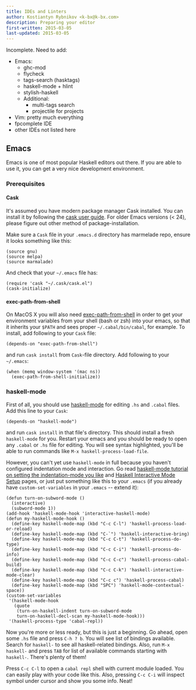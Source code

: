 ```yaml
---
title: IDEs and Linters
author: Kostiantyn Rybnikov <k-bx@k-bx.com>
description: Preparing your editor
first-written: 2015-03-05
last-updated: 2015-03-05
---
```


Incomplete. Need to add:

* Emacs:
  * ghc-mod
  * flycheck
  * tags-search (hasktags)
  * haskell-mode + hlint
  * stylish-haskell
  * Additional:
    * multi-tags search
    * projectile for projects
* Vim: pretty much everything
* fpcomplete IDE
* other IDEs not listed here

## Emacs

Emacs is one of most popular Haskell editors out there. If you are
able to use it, you can get a very nice development environment.

### Prerequisites

#### Cask

It's assumed you have modern package manager Cask installed. You can
install it by following the
[cask user guide](http://cask.readthedocs.org/en/latest/index.html). For
older Emacs versions (< 24), please figure out other method of
package-installation.

Make sure a `Cask` file in your `.emacs.d` directory has marmelade
repo, ensure it looks something like this:

```
(source gnu)
(source melpa)
(source marmalade)
```

And check that your `~/.emacs` file has:

```
(require 'cask "~/.cask/cask.el")
(cask-initialize)
```

#### exec-path-from-shell

On MacOS X you will also need
[exec-path-from-shell](https://github.com/purcell/exec-path-from-shell)
in order to get your environment variables from your shell (bash or
zsh) into your emacs, so that it inherits your `$PATH` and sees proper
`~/.cabal/bin/cabal`, for example. To install, add following to your
`Cask` file:

```
(depends-on "exec-path-from-shell")
```

and run `cask install` from `Cask`-file directory. Add following to your `~/.emacs`:

```
(when (memq window-system '(mac ns))
  (exec-path-from-shell-initialize))
```

### haskell-mode

First of all, you should use
[haskell-mode](https://github.com/haskell/haskell-mode) for editing
`.hs` and `.cabal` files. Add this line to your `Cask`:

```
(depends-on "haskell-mode")
```

and run `cask install` in that file's directory. This should install a
fresh `haskell-mode` for you. Restart your emacs and you should be
ready to open any `.cabal` or `.hs` file for editing. You will see
syntax highlighted, you'll be able to run commands like `M-x
haskell-process-load-file`.

However, you can't yet use `haskell-mode` in full because you haven't
configured indentation mode and interaction. Go read
[haskell-mode tutorial on setting the indentation-mode you like](https://github.com/haskell/haskell-mode/wiki/Indentation)
and
[Haskell Interactive Mode Setup](https://github.com/haskell/haskell-mode/wiki/Haskell-Interactive-Mode-Setup)
pages, or just put something like this to your `.emacs` (if you
already have `custom-set-variables` in your `.emacs` -- extend it):

```
(defun turn-on-subword-mode ()
  (interactive)
  (subword-mode 1))
(add-hook 'haskell-mode-hook 'interactive-haskell-mode)
(defun my-haskell-mode-hook ()
  (define-key haskell-mode-map (kbd "C-c C-l") 'haskell-process-load-or-reload)
  (define-key haskell-mode-map (kbd "C-`") 'haskell-interactive-bring)
  (define-key haskell-mode-map (kbd "C-c C-t") 'haskell-process-do-type)
  (define-key haskell-mode-map (kbd "C-c C-i") 'haskell-process-do-info)
  (define-key haskell-mode-map (kbd "C-c C-c") 'haskell-process-cabal-build)
  (define-key haskell-mode-map (kbd "C-c C-k") 'haskell-interactive-mode-clear)
  (define-key haskell-mode-map (kbd "C-c c") 'haskell-process-cabal)
  (define-key haskell-mode-map (kbd "SPC") 'haskell-mode-contextual-space))
(custom-set-variables
 '(haskell-mode-hook
   (quote
    (turn-on-haskell-indent turn-on-subword-mode
    turn-on-haskell-decl-scan my-haskell-mode-hook)))
 '(haskell-process-type 'cabal-repl))
```

Now you're more or less ready, but this is just a beginning. Go ahead,
open some `.hs` file and press `C-h ? b`. You will see list of
bindings available. Search for `haskell-` to see all haskell-related
bindings. Also, run `M-x haskell-` and press `TAB` for list of
available commands starting with `haskell-`. There's plenty of them!

Press `C-c C-l` to open a `cabal repl` shell with current module
loaded. You can easily play with your code like this. Also, pressing
`C-c C-i` will inspect symbol under cursor and show you some info. Neat!
